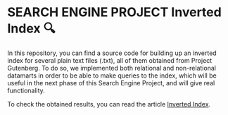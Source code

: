# **SEARCH ENGINE PROJECT** Inverted Index :mag:

In this repository, you can find a source code for building up an inverted index for several plain text files (.txt), all of them obtained from Project Gutenberg. To do so, we implemented both relational and non-relational datamarts in order to be able to make queries to the index, which will be useful in the next phase of this Search Engine Project, and will give real functionality. 

To check the obtained results, you can read the article [Inverted Index](/Inverted_Index_Task_Description_and_Results.pdf).
